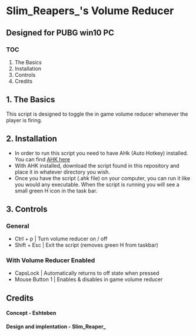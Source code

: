 # Slim_Reapers_'s Volume Reducer
## Designed for PUBG win10 PC

### TOC
1. The Basics
2. Installation
3. Controls
4. Credits

## 1. The Basics
This script is designed to toggle the in game volume reducer whenever the player is firing.

## 2. Installation
* In order to run this script you need to have AHk (Auto Hotkey) installed. You can find <a href="https://www.autohotkey.com">AHK here</a>
* With AHK installed, download the script found in this repository and place it in whatever directory you wish. 
* Once you have the script (.ahk file) on your computer, you can run it like you would any executable. When the script is running you will see a small green H icon in the task bar.

## 3. Controls
###     General
* Ctrl + p    | Turn volume reducer on / off
* Shift + Esc | Exit the script (removes green H from taskbar)

###     With Volume Reducer Enabled
* CapsLock        | Automatically returns to off state when pressed
* Mouse Button 1  | Enables & disables in game volume reducer



## Credits
#### Concept -  Eshteben 
#### Design and implentation - Slim_Reaper_ 